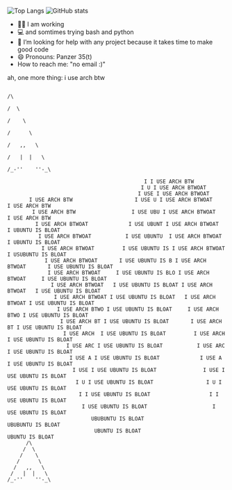 ![Top Langs](https://github-readme-stats.vercel.app/api/top-langs/?username=stuffbymax&theme=onedark)
![ GitHub stats](https://github-readme-stats.vercel.app/api?username=stuffbymax&show_icons=true&theme=onedark&layout=compact)
- 👷‍♂️ I am working
- 💻 and somtimes trying bash and python
- 🤔 I’m looking for help with any project because it takes time to make good code
- 😄 Pronouns: Panzer 35(t)
- How to reach me: "no email :)"

ah, one more thing: i use arch btw

```
                                                                                    /\
                                                                                   /  \
                                                                                  /    \
                                                                                 /      \
                                                                                /   ,,   \
                                                                               /   |  |   \
                                                                              /_-''    ''-_\ 
                                                                                             
                                            I I USE ARCH BTW                                             
                                           I U I USE ARCH BTWOAT                                              
                                          I USE I USE ARCH BTWOAT                                      
       I USE ARCH BTW                    I USE U I USE ARCH BTWOAT           I USE ARCH BTW                                 
        I USE ARCH BTW                  I USE UBU I USE ARCH BTWOAT           I USE ARCH BTW               
         I USE ARCH BTWOAT             I USE UBUNT I USE ARCH BTWOAT           I UBUNTU IS BLOAT                
          I USE ARCH BTWOAT           I USE UBUNTU  I USE ARCH BTWOAT           I UBUNTU IS BLOAT           
           I USE ARCH BTWOAT         I USE UBUNTU IS I USE ARCH BTWOAT         I USUBUNTU IS BLOAT            
            I USE ARCH BTWOAT       I USE UBUNTU IS B I USE ARCH BTWOAT       I USE UBUNTU IS BLOAT          
             I USE ARCH BTWOAT     I USE UBUNTU IS BLO I USE ARCH BTWOAT     I USE UBUNTU IS BLOAT              
              I USE ARCH BTWOAT   I USE UBUNTU IS BLOAT I USE ARCH BTWOAT   I USE UBUNTU IS BLOAT             
               I USE ARCH BTWOAT I USE UBUNTU IS BLOAT   I USE ARCH BTWOAT I USE UBUNTU IS BLOAT
                I USE ARCH BTWO I USE UBUNTU IS BLOAT     I USE ARCH BTWO I USE UBUNTU IS BLOAT
                 I USE ARCH BT I USE UBUNTU IS BLOAT       I USE ARCH BT I USE UBUNTU IS BLOAT
                  I USE ARCH  I USE UBUNTU IS BLOAT         I USE ARCH  I USE UBUNTU IS BLOAT
                   I USE ARC I USE UBUNTU IS BLOAT           I USE ARC I USE UBUNTU IS BLOAT
                    I USE A I USE UBUNTU IS BLOAT             I USE A I USE UBUNTU IS BLOAT
                     I USE I USE UBUNTU IS BLOAT               I USE I USE UBUNTU IS BLOAT
                      I U I USE UBUNTU IS BLOAT                 I U I USE UBUNTU IS BLOAT
                       I I USE UBUNTU IS BLOAT                   I I USE UBUNTU IS BLOAT
                        I USE UBUNTU IS BLOAT                     I USE UBUNTU IS BLOAT
                           UBUBUNTU IS BLOAT                         UBUBUNTU IS BLOAT
                            UBUNTU IS BLOAT                           UBUNTU IS BLOAT
      /\
     /  \
    /    \
   /      \
  /   ,,   \
 /   |  |   \
/_-''    ''-_\ 
```

<!--

Here are some ideas to get you started:

- 🔭 I’m currently working on ...
- 🌱 I’m currently learning ...
- 👯 I’m looking to collaborate on ...
- 🤔 I’m looking for help with ...
- 💬 Ask me about ...
- 📫 How to reach me: ...
- 😄 Pronouns: ...
- ⚡ Fun fact: ...
There are only two kinds of languages: The hated one & the one that no one uses
-->
